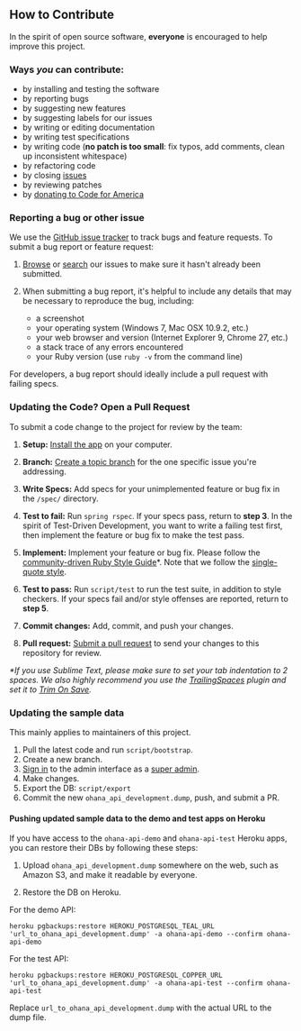 ## How to Contribute

In the spirit of open source software, **everyone** is encouraged to help
improve this project.

### Ways *you* can contribute:

* by installing and testing the software
* by reporting bugs
* by suggesting new features
* by suggesting labels for our issues
* by writing or editing documentation
* by writing test specifications
* by writing code (**no patch is too small**: fix typos, add comments, clean up
  inconsistent whitespace)
* by refactoring code
* by closing [issues][issue_tracker]
* by reviewing patches
* by [donating to Code for America][donate]

### Reporting a bug or other issue

We use the [GitHub issue tracker][issue_tracker] to track bugs and feature
requests. To submit a bug report or feature request:

1. [Browse][issue_tracker] or [search][issue_search] our issues to make sure
it hasn't already been submitted.

2. When submitting a bug report, it's helpful to include any details that may
be necessary to reproduce the bug, including:

    - a screenshot
    - your operating system (Windows 7, Mac OSX 10.9.2, etc.)
    - your web browser and version (Internet Explorer 9, Chrome 27, etc.)
    - a stack trace of any errors encountered
    - your Ruby version (use `ruby -v` from the command line)

For developers, a bug report should ideally include a pull request with
failing specs.

### Updating the Code? Open a Pull Request

To submit a code change to the project for review by the team:

1. **Setup:** [Install the app][install] on your computer.

2. **Branch:** [Create a topic branch][branch] for the one specific issue
you're addressing.

3. **Write Specs:** Add specs for your unimplemented feature or bug fix in the
`/spec/` directory.

4. **Test to fail:** Run `spring rspec`. If your specs pass, return to **step 3**.
In the spirit of Test-Driven Development, you want to write a failing test
first, then implement the feature or bug fix to make the test pass.

5. **Implement:** Implement your feature or bug fix. Please follow the
[community-driven Ruby Style Guide][style_guide]*. Note that we follow the
[single-quote style][string_quoting_style].

6. **Test to pass:** Run `script/test` to run the test suite, in addition to style checkers. If your specs fail and/or style offenses are reported, return to **step 5**.

7. **Commit changes:** Add, commit, and push your changes.

8. **Pull request:** [Submit a pull request][pr] to send your changes to this
repository for review.

_*If you use Sublime Text, please make sure to set your tab indentation to 2
spaces. We also highly recommend you use the [TrailingSpaces][trailing_spaces]
plugin and set it to [Trim On Save][trim_on_save]._

[donate]: http://codeforamerica.org/support-us/
[issue_tracker]: https://github.com/codeforamerica/ohana-api/issues
[issue_search]: https://github.com/codeforamerica/ohana-api/search?ref=cmdform&type=Issues
[install]: https://github.com/codeforamerica/ohana-api/blob/master/INSTALL.md
[branch]: https://help.github.com/articles/fork-a-repo#create-branches
[style_guide]: https://github.com/bbatsov/ruby-style-guide
[pr]: http://help.github.com/send-pull-requests/
[trailing_spaces]: https://github.com/SublimeText/TrailingSpaces
[trim_on_save]: https://github.com/SublimeText/TrailingSpaces#trim-on-save
[string_quoting_style]: https://github.com/bbatsov/ruby-style-guide#consistent-string-literals

### Updating the sample data
This mainly applies to maintainers of this project.

1. Pull the latest code and run `script/bootstrap`.
2. Create a new branch.
3. [Sign in](http://localhost:8080/admin/sign_in) to the admin interface as a
[super admin](https://github.com/codeforamerica/ohana-api/blob/master/db/seeds.rb#L42-43).
4. Make changes.
5. Export the DB: `script/export`
6. Commit the new `ohana_api_development.dump`, push, and submit a PR.

#### Pushing updated sample data to the demo and test apps on Heroku
If you have access to the `ohana-api-demo` and `ohana-api-test` Heroku apps,
you can restore their DBs by following these steps:

1. Upload `ohana_api_development.dump` somewhere on the web, such as Amazon S3, and make it readable by everyone.

2. Restore the DB on Heroku.

For the demo API:
```
heroku pgbackups:restore HEROKU_POSTGRESQL_TEAL_URL 'url_to_ohana_api_development.dump' -a ohana-api-demo --confirm ohana-api-demo
```

For the test API:
```
heroku pgbackups:restore HEROKU_POSTGRESQL_COPPER_URL 'url_to_ohana_api_development.dump' -a ohana-api-test --confirm ohana-api-test
```

Replace `url_to_ohana_api_development.dump` with the actual URL to the dump file.
